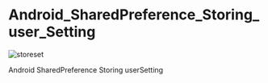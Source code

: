 # Android_SharedPreference_Storing_user_Setting

![storeset](https://user-images.githubusercontent.com/15268903/46148478-0336d280-c28a-11e8-8b74-5ec62937b654.gif)


Android SharedPreference Storing userSetting
